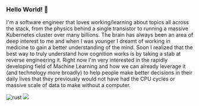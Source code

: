 ### Hello World! 👋

I'm a software engineer that loves working/learning about topics all across the stack, from the physics behind a single transistor to running a massive Kubernetes cluster over many billions. The brain has always been an area of deep interest to me and when I was younger I dreamt of working in medicine to gain a better understanding of the mind. Soon I realized that the best way to truly understand how cognition works is by taking a stab at reverse engineering it. Right now I'm very interested in the rapidly developing field of Machine Learning and how we can already leverage it (and technology more broadly) to help people make better decisions in their daily lives that they previously would not have had the CPU cycles or massive scale of data to make without a computer.

![rust](https://img.shields.io/badge/-Rust-555555?style=flat&logo=Rust&logoColor=000000)
![](https://komarev.com/ghpvc/?username=drbh&color=grey)
